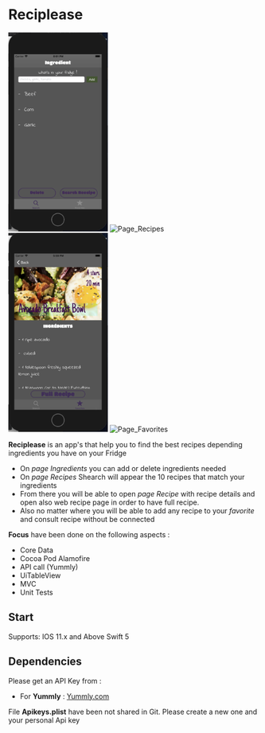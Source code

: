 

# Reciplease




<img src="IngredientsPage.png" alt="Page_Ingredients" width="200" height="400"> 
<img src="Page_Recipes.gif" alt="Page_Recipes" width="200" height="400"> <img src="RecipePage.png" alt="Page_Ingredients" width="200" height="400"> <img src="Page_Favorites.gif" alt="Page_Favorites" width="200" height="400">

**Reciplease** is an app's that help you to find the best recipes depending ingredients you have on your Fridge
- On *page Ingredients* you can add or delete ingredients needed
- On *page Recipes* Shearch will appear the 10 recipes that match your ingredients
- From there you will be able to open *page Recipe*  with recipe details and  open also web recipe page in order to have full recipe.
- Also no matter where you will be able to add any recipe to your *favorite* and consult recipe without be connected



**Focus** have been done on the following aspects :
- Core Data
- Cocoa Pod Alamofire
- API call (Yummly)
- UiTableView 
- MVC 
- Unit Tests


## Start
Supports: IOS 11.x and Above
Swift 5


## Dependencies

Please get an API Key from :
-  For **Yummly** : <a href="https://developer.yummly.com">Yummly.com</a>

File **Apikeys.plist** have been not shared in Git. Please create a new one and your personal Api key
